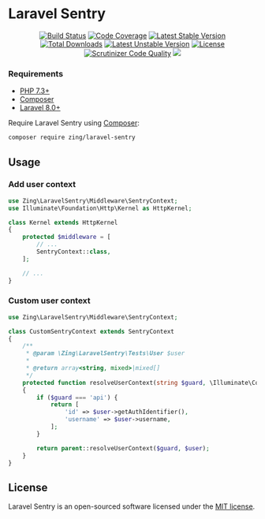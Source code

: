 # Laravel Sentry

<p align="center">
<a href="https://github.com/zingimmick/laravel-sentry/actions"><img src="https://github.com/zingimmick/laravel-sentry/actions/workflows/tests.yml/badge.svg" alt="Build Status"></a>
<a href="https://codecov.io/gh/zingimmick/laravel-sentry"><img src="https://codecov.io/gh/zingimmick/laravel-sentry/branch/master/graph/badge.svg" alt="Code Coverage" /></a>
<a href="https://packagist.org/packages/zing/laravel-sentry"><img src="https://poser.pugx.org/zing/laravel-sentry/v/stable.svg" alt="Latest Stable Version"></a>
<a href="https://packagist.org/packages/zing/laravel-sentry"><img src="https://poser.pugx.org/zing/laravel-sentry/downloads" alt="Total Downloads"></a>
<a href="https://packagist.org/packages/zing/laravel-sentry"><img src="https://poser.pugx.org/zing/laravel-sentry/v/unstable.svg" alt="Latest Unstable Version"></a>
<a href="https://packagist.org/packages/zing/laravel-sentry"><img src="https://poser.pugx.org/zing/laravel-sentry/license" alt="License"></a>
<a href="https://scrutinizer-ci.com/g/zingimmick/laravel-sentry"><img src="https://scrutinizer-ci.com/g/zingimmick/laravel-sentry/badges/quality-score.png" alt="Scrutinizer Code Quality"></a>
<a href="https://codeclimate.com/github/zingimmick/laravel-sentry/maintainability"><img src="https://api.codeclimate.com/v1/badges/5a95a074bcd38fd38da0/maintainability" /></a>
</p>

### Requirements

- [PHP 7.3+](https://php.net/releases/)
- [Composer](https://getcomposer.org)
- [Laravel 8.0+](https://laravel.com/docs/releases)

Require Laravel Sentry using [Composer](https://getcomposer.org):

```bash
composer require zing/laravel-sentry
```

## Usage

### Add user context

```php
use Zing\LaravelSentry\Middleware\SentryContext;
use Illuminate\Foundation\Http\Kernel as HttpKernel;

class Kernel extends HttpKernel
{
    protected $middleware = [
        // ...
        SentryContext::class,
    ];

    // ...
}
```

### Custom user context

```php
use Zing\LaravelSentry\Middleware\SentryContext;

class CustomSentryContext extends SentryContext
{
    /**
     * @param \Zing\LaravelSentry\Tests\User $user
     *
     * @return array<string, mixed>|mixed[]
     */
    protected function resolveUserContext(string $guard, \Illuminate\Contracts\Auth\Authenticatable $user): array
    {
        if ($guard === 'api') {
            return [
                'id' => $user->getAuthIdentifier(),
                'username' => $user->username,
            ];
        }

        return parent::resolveUserContext($guard, $user);
    }
}
```

## License

Laravel Sentry is an open-sourced software licensed under the [MIT license](LICENSE).
